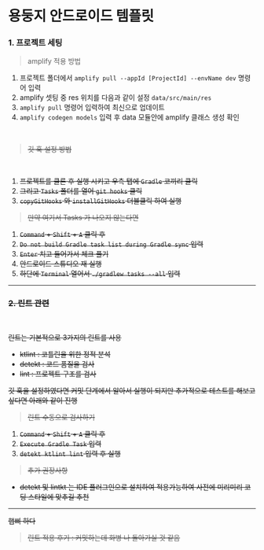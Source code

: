 # 용둥지 안드로이드 템플릿

### 1. 프로젝트 세팅

> amplify 적용 방법

1. 프로젝트 폴더에서 `amplify pull --appId [ProjectId] --envName dev` 명령어 입력
2. amplify 셋팅 중 res 위치를 다음과 같이 설정 `data/src/main/res`
3. `amplify pull` 명령어 입력하여 최신으로 업데이트
3. `amplify codegen models` 입력 후 data 모듈안에 amplify 클래스 생성 확인

<del>
<br>

> 깃 훅 설정 방법

<br>

1. 프로젝트를 클론 후 실행 시키고 우측 탭에 `Gradle` 코끼리 클릭
2. 그리고 `Tasks` 폴더를 열어 `git hooks` 클릭
3. `copyGitHooks` 와 `installGitHooks` 더블클릭 하여 실행

> 만약 여기서 Tasks 가 나오지 않는다면

1. `Command` + `Shift` + `A` 클릭 후
2. `Do not build Gradle task list during Gradle sync` 입력
3. `Enter` 치고 들어가서 체크 풀기
4. 안드로이드 스튜디오 재 실행
5. 하단에 `Terminal` 열어서 `./gradlew tasks --all` 입력

---

### 2. 린트 관련

<br>

린트는 기본적으로 3가지의 린트를 사용

- ktlint : 코틀린을 위한 정적 분석
- detekt : 코드 품질을 검사
- lint   : 프로젝트 구조를 검사

깃 훅을 설정하였다면 커밋 단계에서 알아서 실행이 되지만 추가적으로 테스트를 해보고 싶다면 아래와 같이 진행

> 린트 수동으로 검사하기

1. `Command` + `Shift` + `A` 클릭 후
2. `Execute Gradle Task` 입력
3. `detekt ktlint lint` 입력 후 실행

> 추가 권장사항

- detekt 및 lintkt 는 IDE 플러그인으로 설치하여 적용가능하여 사전에 미리미리 코딩 스타일에 맞추길 추천

---

햅삐 하다
</del>

> 린트 적용 후기 : 커밋하는데 화병 나 돌아가실 것 같음